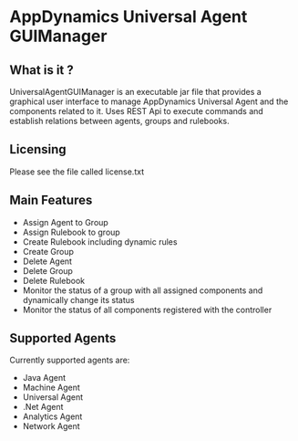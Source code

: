 AppDynamics Universal Agent GUIManager
===========

What is it ?
------------
UniversalAgentGUIManager is an executable jar file that provides a graphical user  interface to manage AppDynamics Universal Agent
and the components related to it. Uses REST Api to execute commands and establish relations between agents, groups and rulebooks.

Licensing
---------
Please see the file called license.txt

Main Features
-------------
* Assign Agent to Group
* Assign Rulebook to group
* Create Rulebook including dynamic rules
* Create Group
* Delete Agent
* Delete Group
* Delete Rulebook
* Monitor the status of a group with all assigned components and dynamically change its status
* Monitor the status of all components registered with the controller

Supported Agents
--------------------
Currently supported agents are:
* Java Agent
* Machine Agent
* Universal Agent
* .Net Agent
* Analytics Agent
* Network Agent


